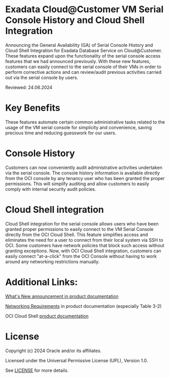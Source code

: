 # Exadata Cloud@Customer VM Serial Console History and Cloud Shell Integration

Announcing the General Availability (GA) of Serial Console History and Cloud Shell Integration for Exadata Database Service on Cloud@Customer. These features expand upon the functionality of the serial console access features that we had announced previously. With these new features, customers can easily connect to the serial console of their VMs in order to perform corrective actions and can review/audit previous activities carried out via the serial console by users.

Reviewed: 24.06.2024

# Key Benefits
These features automate certain common administrative tasks related to the usage of the VM serial console for simplicity and convenience, saving precious time and reducing guesswork for our users.

# Console History
Customers can now conveniently audit administrative activities undertaken via the serial console. The console history information is available directly from the OCI console by any tenancy user who has been granted the proper permissions. This will simplify auditing and allow customers to easily comply with internal security audit policies.

# Cloud Shell integration
Cloud Shell integration for the serial console allows users who have been granted proper permissions to easily connect to the VM Serial Console directly from the OCI Cloud Shell. This feature simplifies access and eliminates the need for a user to connect from their local system via SSH to OCI. Some customers have network policies that block such access without granting exceptions. Now, with OCI Cloud Shell integration, customers can easily connect "at-a-click" from the OCI Console without having to work around any networking restrictions manually.

# Additional Links:

[What's New announcement in product documentation](https://docs.oracle.com/en/engineered-systems/exadata-cloud-at-customer/ecccm/ecc-whats-new-in-exadata-cloud-at-customer-gen2.html#GUID-2A3DD1C7-D1D7-4288-A1AA-19334C0516B4)

[Networking Requirements](https://docs.oracle.com/en/engineered-systems/exadata-cloud-at-customer/ecccm/ecc-network-requirements.html#GUID-F06BD75B-E971-48ED-8699-E1004D4B4AC1) in product documentation (especially Table 3-2)

OCI Cloud Shell [product documentation](https://docs.oracle.com/en-us/iaas/Content/API/Concepts/devcloudshellintro.htm)



# License

Copyright (c) 2024 Oracle and/or its affiliates.

Licensed under the Universal Permissive License (UPL), Version 1.0.

See [LICENSE](https://github.com/oracle-devrel/technology-engineering/blob/main/LICENSE) for more details.
